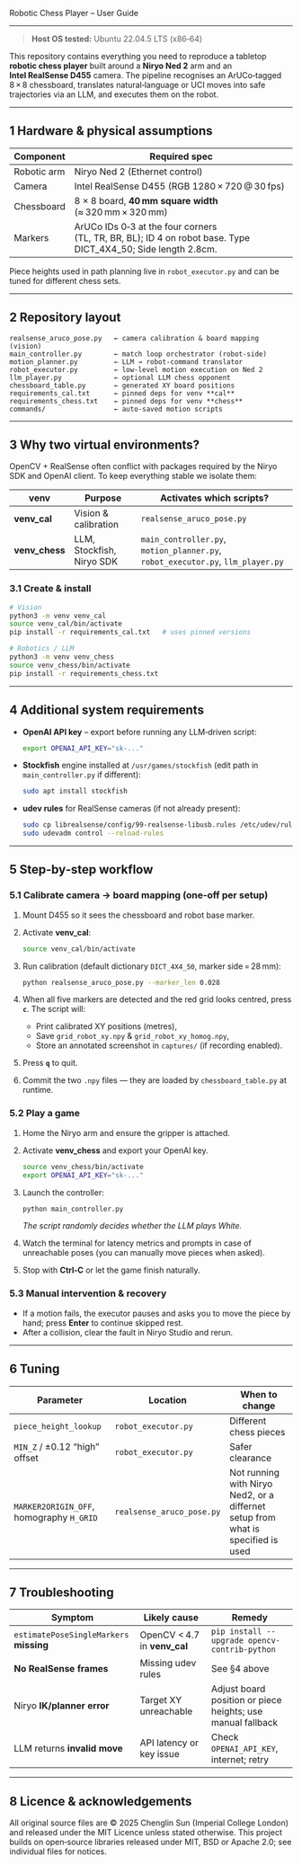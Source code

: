 Robotic Chess Player – User Guide

---

> **Host OS tested:** Ubuntu 22.04.5 LTS (x86‑64)

This repository contains everything you need to reproduce a tabletop **robotic chess player** built around a **Niryo Ned 2** arm and an **Intel RealSense D455** camera.  The pipeline recognises an ArUCo‑tagged 8 × 8 chessboard, translates natural‑language or UCI moves into safe trajectories via an LLM, and executes them on the robot.

---

## 1 Hardware & physical assumptions

| Component   | Required spec                                                          |
| ----------- | ---------------------------------------------------------------------- |
| Robotic arm | Niryo Ned 2 (Ethernet control)                                         |
| Camera      | Intel RealSense D455 (RGB 1280 × 720 @ 30 fps)                         |
| Chessboard  | 8 × 8 board, **40 mm square width** (≈ 320 mm × 320 mm)                |
| Markers     | ArUCo IDs 0‑3 at the four corners (TL, TR, BR, BL); ID 4 on robot base. Type DICT_4X4_50; Side length 2.8cm. |

Piece heights used in path planning live in `robot_executor.py` and can be tuned for different chess sets.

---

## 2 Repository layout

```
realsense_aruco_pose.py   ← camera calibration & board mapping (vision)
main_controller.py        ← match loop orchestrator (robot‑side)
motion_planner.py         ← LLM → robot‑command translator
robot_executor.py         ← low‑level motion execution on Ned 2
llm_player.py             ← optional LLM chess opponent
chessboard_table.py       ← generated XY board positions
requirements_cal.txt      ← pinned deps for venv **cal**
requirements_chess.txt    ← pinned deps for venv **chess**
commands/                 ← auto‑saved motion scripts
```

---

## 3 Why two virtual environments?

OpenCV + RealSense often conflict with packages required by the Niryo SDK and OpenAI client.  To keep everything stable we isolate them:

| venv            | Purpose                   | Activates which scripts?                                                        |
| --------------- | ------------------------- | ------------------------------------------------------------------------------- |
| **venv\_cal**   | Vision & calibration      | `realsense_aruco_pose.py`                                                       |
| **venv\_chess** | LLM, Stockfish, Niryo SDK | `main_controller.py`, `motion_planner.py`, `robot_executor.py`, `llm_player.py` |

### 3.1 Create & install

```bash
# Vision
python3 -m venv venv_cal
source venv_cal/bin/activate
pip install -r requirements_cal.txt   # uses pinned versions

# Robotics / LLM
python3 -m venv venv_chess
source venv_chess/bin/activate
pip install -r requirements_chess.txt
```


---

## 4 Additional system requirements

* **OpenAI API key** – export before running any LLM‑driven script:

  ```bash
  export OPENAI_API_KEY="sk‑..."
  ```
* **Stockfish** engine installed at `/usr/games/stockfish` (edit path in `main_controller.py` if different):

  ```bash
  sudo apt install stockfish
  ```
* **udev rules** for RealSense cameras (if not already present):

  ```bash
  sudo cp librealsense/config/99-realsense-libusb.rules /etc/udev/rules.d/
  sudo udevadm control --reload-rules
  ```

---

## 5 Step‑by‑step workflow

### 5.1 Calibrate camera → board mapping (one‑off per setup)

1. Mount D455 so it sees the chessboard and robot base marker.
2. Activate **venv\_cal**:

   ```bash
   source venv_cal/bin/activate
   ```
3. Run calibration (default dictionary `DICT_4X4_50`, marker side = 28 mm):

   ```bash
   python realsense_aruco_pose.py --marker_len 0.028
   ```
4. When all five markers are detected and the red grid looks centred, press **`c`**.  The script will:

   * Print calibrated XY positions (metres),
   * Save `grid_robot_xy.npy` & `grid_robot_xy_homog.npy`,
   * Store an annotated screenshot in `captures/` (if recording enabled).
5. Press **`q`** to quit.
6. Commit the two `.npy` files — they are loaded by `chessboard_table.py` at runtime.

### 5.2 Play a game

1. Home the Niryo arm and ensure the gripper is attached.
2. Activate **venv\_chess** and export your OpenAI key.

   ```bash
   source venv_chess/bin/activate
   export OPENAI_API_KEY="sk-..."
   ```
3. Launch the controller:

   ```bash
   python main_controller.py
   ```

   *The script randomly decides whether the LLM plays White.*
4. Watch the terminal for latency metrics and prompts in case of unreachable poses (you can manually move pieces when asked).
5. Stop with **Ctrl‑C** or let the game finish naturally.

### 5.3 Manual intervention & recovery

* If a motion fails, the executor pauses and asks you to move the piece by hand; press **Enter** to continue skipped rest.
* After a collision, clear the fault in Niryo Studio and rerun.

---

## 6 Tuning

| Parameter                                | Location                  | When to change                  |
| ---------------------------------------- | ------------------------- | ------------------------------- |
| `piece_height_lookup`                    | `robot_executor.py`       | Different chess pieces          |
| `MIN_Z` / ±0.12 “high” offset            | `robot_executor.py`       | Safer clearance                 |
| `MARKER2ORIGIN_OFF`, homography `H_GRID` | `realsense_aruco_pose.py` | Not running with Niryo Ned2, or a differnet setup from what is specified is used |

---

## 7 Troubleshooting

| Symptom                                 | Likely cause                  | Remedy                                                      |
| --------------------------------------- | ----------------------------- | ----------------------------------------------------------- |
| `estimatePoseSingleMarkers` **missing** | OpenCV < 4.7 in **venv\_cal** | `pip install --upgrade opencv-contrib-python`               |
| **No RealSense frames**                 | Missing udev rules            | See §4 above                                                |
| Niryo **IK/planner error**              | Target XY unreachable         | Adjust board position or piece heights; use manual fallback |
| LLM returns **invalid move**            | API latency or key issue      | Check `OPENAI_API_KEY`, internet; retry                     |

---

## 8 Licence & acknowledgements

All original source files are © 2025 Chenglin Sun (Imperial College London) and released under the MIT Licence unless stated otherwise.  This project builds on open‑source libraries released under MIT, BSD or Apache 2.0; see individual files for notices.

